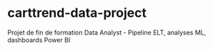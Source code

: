 # carttrend-data-project
Projet de fin de formation Data Analyst - Pipeline ELT, analyses ML, dashboards Power BI
